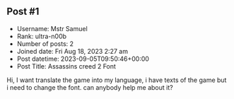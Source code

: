## Post #1
- Username: Mstr Samuel
- Rank: ultra-n00b
- Number of posts: 2
- Joined date: Fri Aug 18, 2023 2:27 am
- Post datetime: 2023-09-05T09:50:46+00:00
- Post Title: Assassins creed 2 Font

Hi, I want translate the game into my language, i have texts of the game but i need to change the font.
can anybody help me about it?
